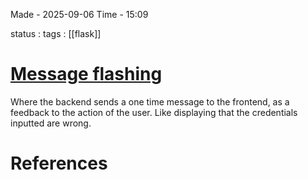 
Made - 2025-09-06                     Time - 15:09

status :
tags : [[flask]]

# <u>Message flashing</u>

Where the backend sends a one time message to the frontend, as a feedback to the action of the user.
Like displaying that the credentials inputted are wrong. 




# References